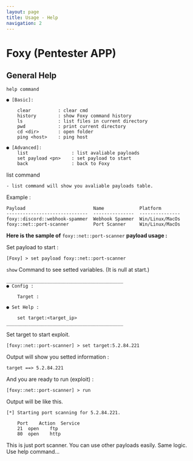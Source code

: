 ```yaml
---
layout: page
title: Usage - Help
navigation: 2
---
```


# Foxy (Pentester APP)

## General Help

```
help command
```
```
● [Basic]:

    clear          : clear cmd
    history        : show Foxy command history
    ls             : list files in current directory
    pwd            : print current directory
    cd <dir>       : open folder
    ping <host>    : ping host

● [Advanced]:
    list                : list avaliable payloads
    set payload <pn>    : set payload to start
    back                : back to Foxy

```
list command
```
- list command will show you avaliable payloads table.
```
Example : 
```
Payload                         Name             Platform
------------------------------  ---------------  ---------------
foxy::discord::webhook-spammer  Webhook Spammer  Win/Linux/MacOs
foxy::net::port-scanner         Port Scanner     Win/Linux/MacOs
```

**Here is the sample of** `foxy::net::port-scanner` **payload usage :**

Set payload to start :
```
[Foxy] > set payload foxy::net::port-scanner
```

`show` Command to see setted variables. (It is null at start.)

```
___________________________________________
● Config :

    Target :

● Set Help :

    set target:<target_ip>
___________________________________________
```

Set target to start exploit.
```
[foxy::net::port-scanner] > set target:5.2.84.221
```

Output will show you setted information :

```
target ==> 5.2.84.221
```

And you are ready to run (exploit) :

```
[foxy::net::port-scanner] > run
```

Output will be like this.

```
[*] Starting port scanning for 5.2.84.221.

	Port	Action	Service
	21	open	ftp
	80	open	http
```

This is just port scanner. You can use other payloads easily. Same logic. Use help command...
